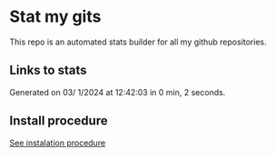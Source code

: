 # Stat my gits

This repo is an automated stats builder for all my github repositories.

## Links to stats


Generated on 03/ 1/2024 at 12:42:03 in 0 min, 2 seconds.

## Install procedure

[See instalation procedure](./src/install.md)
